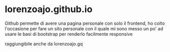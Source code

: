 # lorenzoajo.github.io


Github permette di avere una pagina personale con solo il frontend, ho colto l'occasione per fare un sito personale con il quale mi sono messo un po' ad usare le basi di bootstrap per renderlo facilmente responsive


raggiungibile anche da lorenzoajo.gq
